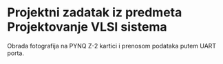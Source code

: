 # Projektni zadatak iz predmeta Projektovanje VLSI sistema

Obrada fotografija na PYNQ Z-2 kartici i prenosom podataka putem UART porta.
